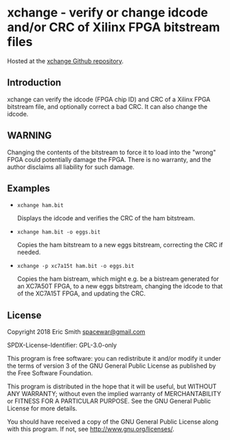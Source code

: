 # xchange - verify or change idcode and/or CRC of Xilinx FPGA bitstream files

Hosted at the
[xchange Github repository](https://github.com/brouhaha/xchange/).

## Introduction

xchange can verify the idcode (FPGA chip ID) and CRC of a Xilinx
FPGA bitstream file, and optionally correct a bad CRC. It can also
change the idcode.

## WARNING

Changing the contents of the bitstream to force it to load into the "wrong"
FPGA could potentially damage the FPGA. There is no warranty, and the author
disclaims all liability for such damage.

## Examples

* `xchange ham.bit`

  Displays the idcode and verifies the CRC of the ham bitstream.

* `xchange ham.bit -o eggs.bit`

  Copies the ham bitstream to a new eggs bitstream, correcting the CRC if
  needed.

* `xchange -p xc7a15t ham.bit -o eggs.bit`

  Copies the ham bistream, which might e.g. be a bistream generated for an
  XC7A50T FPGA, to a new eggs bitstream, changing the idcode to
  that of the XC7A15T FPGA, and updating the CRC.

## License

Copyright 2018 Eric Smith <spacewar@gmail.com>

SPDX-License-Identifier: GPL-3.0-only

This program is free software: you can redistribute it and/or modify
it under the terms of version 3 of the GNU General Public License
as published by the Free Software Foundation.

This program is distributed in the hope that it will be useful,
but WITHOUT ANY WARRANTY; without even the implied warranty of
MERCHANTABILITY or FITNESS FOR A PARTICULAR PURPOSE.  See the
GNU General Public License for more details.

You should have received a copy of the GNU General Public License
along with this program.  If not, see <http://www.gnu.org/licenses/>.
